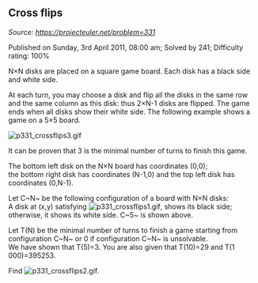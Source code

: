 Cross flips
-----------

*Source: https://projecteuler.net/problem=331*

Published on Sunday, 3rd April 2011, 08:00 am; Solved by 241; Difficulty
rating: 100%

N×N disks are placed on a square game board. Each disk has a black side
and white side.

At each turn, you may choose a disk and flip all the disks in the same
row and the same column as this disk: thus 2×N-1 disks are flipped. The
game ends when all disks show their white side. The following example
shows a game on a 5×5 board.

![p331\_crossflips3.gif](project/images/p331_crossflips3.gif)

It can be proven that 3 is the minimal number of turns to finish this
game.

The bottom left disk on the N×N board has coordinates (0,0);\
 the bottom right disk has coordinates (N-1,0) and the top left disk has
coordinates (0,N-1).

Let C~N~ be the following configuration of a board with N×N disks:\
 A disk at (x,y) satisfying
![p331\_crossflips1.gif](project/images/p331_crossflips1.gif), shows its
black side; otherwise, it shows its white side. C~5~ is shown above.

Let T(N) be the minimal number of turns to finish a game starting from
configuration C~N~ or 0 if configuration C~N~ is unsolvable.\
 We have shown that T(5)=3. You are also given that T(10)=29 and T(1
000)=395253.

Find ![p331\_crossflips2.gif](project/images/p331_crossflips2.gif).
